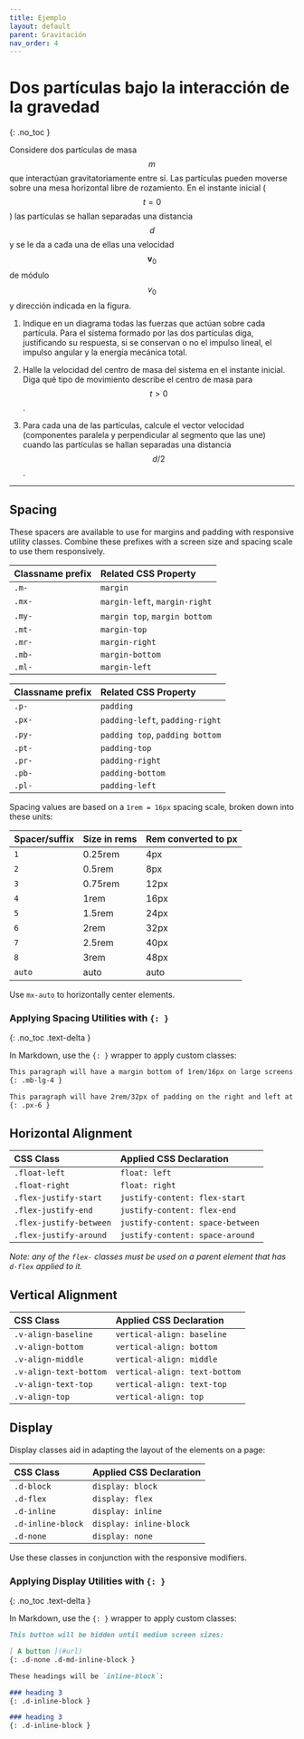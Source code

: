 ```yaml
---
title: Ejemplo
layout: default
parent: Gravitación
nav_order: 4
---
```


# Dos partículas bajo la interacción de la gravedad
{: .no_toc }

Considere dos partículas de masa $$m$$ que interactúan gravitatoriamente entre sí. Las partículas pueden moverse sobre una mesa horizontal libre de rozamiento. En el instante inicial ($$t = 0$$) las partículas se hallan separadas una distancia $$d$$ y se le da a cada una de ellas una velocidad $$\mathbf{v}_0$$ de módulo $$v_0$$ y dirección indicada en la figura.

1. Indique en un diagrama todas las fuerzas que actúan sobre cada partícula. Para el sistema formado por las dos partículas diga, justificando su respuesta, si se conservan o no el impulso lineal, el impulso angular y la energía mecánica total.

2. Halle la velocidad del centro de masa del sistema en el instante inicial. Diga qué tipo de movimiento describe el centro de masa para $$t > 0$$.

3. Para cada una de las partículas, calcule el vector velocidad (componentes paralela y perpendicular al segmento que las une) cuando las partículas se hallan separadas una distancia $$d/2$$.

---

## Spacing

<script src="./assets/js/example-plot.js" defer></script>
<script src="/assets/js/example-plot.js" defer></script>
<script src="assets/js/example-plot.js" defer></script>

These spacers are available to use for margins and padding with responsive utility classes. Combine these prefixes with a screen size and spacing scale to use them responsively.

| Classname prefix | Related CSS Property          |
|:-----------------|:------------------------------|
| `.m-`            | `margin`                      |
| `.mx-`           | `margin-left`, `margin-right` |
| `.my-`           | `margin top`, `margin bottom` |
| `.mt-`           | `margin-top`                  |
| `.mr-`           | `margin-right`                |
| `.mb-`           | `margin-bottom`               |
| `.ml-`           | `margin-left`                 |

| Classname prefix | Related CSS Property            |
|:-----------------|:--------------------------------|
| `.p-`            | `padding`                       |
| `.px-`           | `padding-left`, `padding-right` |
| `.py-`           | `padding top`, `padding bottom` |
| `.pt-`           | `padding-top`                   |
| `.pr-`           | `padding-right`                 |
| `.pb-`           | `padding-bottom`                |
| `.pl-`           | `padding-left`                  |

Spacing values are based on a `1rem = 16px` spacing scale, broken down into these units:

| Spacer/suffix  | Size in rems  | Rem converted to px |
|:---------------|:--------------|:--------------------|
| `1`            | 0.25rem       | 4px                 |
| `2`            | 0.5rem        | 8px                 |
| `3`            | 0.75rem       | 12px                |
| `4`            | 1rem          | 16px                |
| `5`            | 1.5rem        | 24px                |
| `6`            | 2rem          | 32px                |
| `7`            | 2.5rem        | 40px                |
| `8`            | 3rem          | 48px                |
| `auto`         | auto          | auto                |

Use `mx-auto` to horizontally center elements.

### Applying Spacing Utilities with `{: }`
{: .no_toc .text-delta }

In Markdown, use the `{: }` wrapper to apply custom classes:

```markdown
This paragraph will have a margin bottom of 1rem/16px on large screens.
{: .mb-lg-4 }

This paragraph will have 2rem/32px of padding on the right and left at all screen sizes.
{: .px-6 }
```

## Horizontal Alignment

| CSS Class               | Applied CSS Declaration          |
|:------------------------|:---------------------------------|
| `.float-left`           | `float: left`                    |
| `.float-right`          | `float: right`                   |
| `.flex-justify-start`   | `justify-content: flex-start`    |
| `.flex-justify-end`     | `justify-content: flex-end`      |
| `.flex-justify-between` | `justify-content: space-between` |
| `.flex-justify-around`  | `justify-content: space-around`  |

_Note: any of the `flex-` classes must be used on a parent element that has `d-flex` applied to it._

## Vertical Alignment

| CSS Class              | Applied CSS Declaration         |
|:-----------------------|:--------------------------------|
| `.v-align-baseline`    | `vertical-align: baseline`      |
| `.v-align-bottom`      | `vertical-align: bottom`        |
| `.v-align-middle`      | `vertical-align: middle`        |
| `.v-align-text-bottom` | `vertical-align: text-bottom`   |
| `.v-align-text-top`    | `vertical-align: text-top`      |
| `.v-align-top`         | `vertical-align: top`           |

## Display

Display classes aid in adapting the layout of the elements on a page:

| CSS Class         | Applied CSS Declaration |
|:------------------|:------------------------|
| `.d-block`        | `display: block`        |
| `.d-flex`         | `display: flex`         |
| `.d-inline`       | `display: inline`       |
| `.d-inline-block` | `display: inline-block` |
| `.d-none`         | `display: none`         |

Use these classes in conjunction with the responsive modifiers.

### Applying Display Utilities with `{: }`
{: .no_toc .text-delta }

In Markdown, use the `{: }` wrapper to apply custom classes:

```markdown
This button will be hidden until medium screen sizes:

[ A button ](#url)
{: .d-none .d-md-inline-block }

These headings will be `inline-block`:

### heading 3
{: .d-inline-block }

### heading 3
{: .d-inline-block }
```